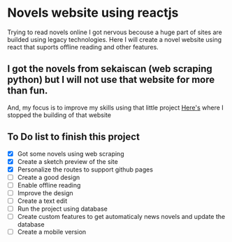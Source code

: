 # Novels website using reactjs
Trying to read novels online I got nervous becouse a huge part of sites are builded using legacy technologies.
Here I will create a novel website using react that suports offline reading and other features.
## I got the novels from sekaiscan (web scraping python) but I will not use that website for more than fun. 
And, my focus is to improve my skills using that little project
[Here's](https://jecrs687.github.io/novelbr) where I stopped the building of that website

## To Do list to finish this project
- [x] Got some novels using web scraping
- [x] Create a sketch preview of the site
- [x] Personalize the routes to support github pages
- [ ] Create a good design
- [ ] Enable offline reading 
- [ ] Improve the design
- [ ] Create a text edit
- [ ] Run the project using database
- [ ] Create custom features to get automaticaly news novels and update the database
- [ ] Create a mobile version 
